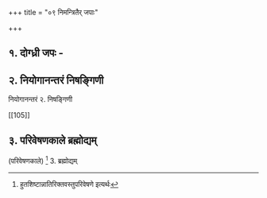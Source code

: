 +++
title = "०९ निमन्त्रितैर् जपाः"

+++
## १. दोग्ध्री जपः -

<div class="js_include" url="/vedAH_yajuH/taittirIyam/saMhitA/sarva-prastutiH/7/5/18"  newLevelForH1="5" includeTitle="false"> </div>  


## २. नियोगानन्तरं निषङ्गिणी

नियोगानन्तरं २. निषङ्गिणी

[[105]]

<div class="js_include" url="/vedAH_yajuH/taittirIyam/saMhitA/sarva-prastutiH/4/5_rudra-homa-mantrAH/03_namaH_sahamAnAya/"  newLevelForH1="5" includeTitle="false"> </div>  


<div class="js_include" url="/vedAH_yajuH/taittirIyam/saMhitA/sarva-prastutiH/4/5_rudra-homa-mantrAH/07_namo_dundubhyAya"  newLevelForH1="5" includeTitle="false"> </div>  


## ३. परिवेषणकाले ब्रह्मोद्यम्

(परिवेषणकाले) [^2] 3. ब्रह्मोद्यम्

[^2]:

    हुतशिष्टान्नातिरिक्तवस्तुपरिवेषणे इत्यर्थः

<div class="js_include" url="/vedAH_yajuH/taittirIyam/saMhitA/sarva-prastutiH/7/4/18_brahmodyam/"  newLevelForH1="5" includeTitle="false"> </div>  
